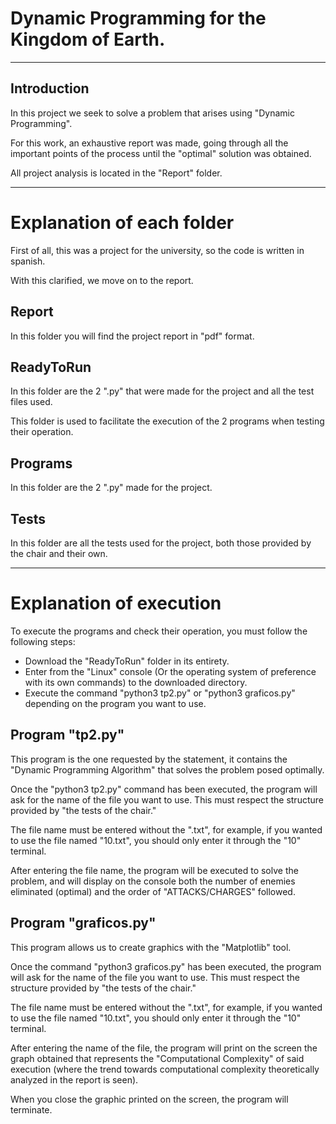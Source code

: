 # Dynamic Programming for the Kingdom of Earth.

---

## Introduction

In this project we seek to solve a problem that arises using "Dynamic Programming".

For this work, an exhaustive report was made, going through all the important points of the process until the "optimal" solution was obtained.

All project analysis is located in the "Report" folder.

---

# Explanation of each folder

First of all, this was a project for the university, so the code is written in spanish.

With this clarified, we move on to the report.

## Report

In this folder you will find the project report in "pdf" format.

## ReadyToRun

In this folder are the 2 ".py" that were made for the project and all the test files used.

This folder is used to facilitate the execution of the 2 programs when testing their operation.

## Programs

In this folder are the 2 ".py" made for the project.

## Tests

In this folder are all the tests used for the project, both those provided by the chair and their own.

---

# Explanation of execution

To execute the programs and check their operation, you must follow the following steps:
- Download the "ReadyToRun" folder in its entirety.
- Enter from the "Linux" console (Or the operating system of preference with its own commands) to the downloaded directory.
- Execute the command "python3 tp2.py" or "python3 graficos.py" depending on the program you want to use.

## Program "tp2.py"

This program is the one requested by the statement, it contains the "Dynamic Programming Algorithm" that solves the problem posed optimally.

Once the "python3 tp2.py" command has been executed, the program will ask for the name of the file you want to use. This must respect the structure provided by "the tests of the chair."

The file name must be entered without the ".txt", for example, if you wanted to use the file named "10.txt", you should only enter it through the "10" terminal.

After entering the file name, the program will be executed to solve the problem, and will display on the console both the number of enemies eliminated (optimal) and the order of "ATTACKS/CHARGES" followed.

## Program "graficos.py"

This program allows us to create graphics with the "Matplotlib" tool.

Once the command "python3 graficos.py" has been executed, the program will ask for the name of the file you want to use. This must respect the structure provided by "the tests of the chair."

The file name must be entered without the ".txt", for example, if you wanted to use the file named "10.txt", you should only enter it through the "10" terminal.

After entering the name of the file, the program will print on the screen the graph obtained that represents the "Computational Complexity" of said execution (where the trend towards computational complexity theoretically analyzed in the report is seen).

When you close the graphic printed on the screen, the program will terminate.
